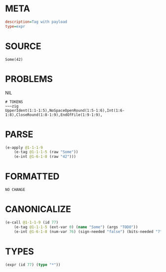 # META
~~~ini
description=Tag with payload
type=expr
~~~
# SOURCE
~~~roc
Some(42)
~~~
# PROBLEMS
NIL

~~~
# TOKENS
~~~zig
UpperIdent(1:1-1:5),NoSpaceOpenRound(1:5-1:6),Int(1:6-1:8),CloseRound(1:8-1:9),EndOfFile(1:9-1:9),
~~~
# PARSE
~~~clojure
(e-apply @1-1-1-9
	(e-tag @1-1-1-5 (raw "Some"))
	(e-int @1-6-1-8 (raw "42")))
~~~
# FORMATTED
~~~roc
NO CHANGE
~~~
# CANONICALIZE
~~~clojure
(e-call @1-1-1-9 (id 77)
	(e-tag @1-1-1-5 (ext-var 0) (name "Some") (args "TODO"))
	(e-int @1-6-1-8 (num-var 76) (sign-needed "false") (bits-needed "7") (value "42")))
~~~
# TYPES
~~~clojure
(expr (id 77) (type "*"))
~~~